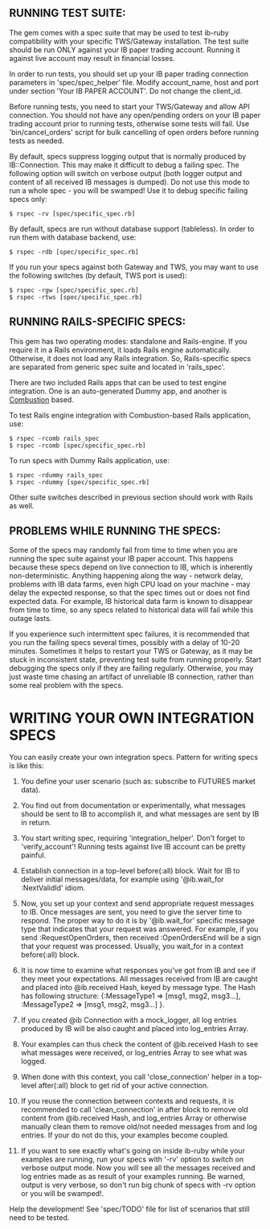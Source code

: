 ## RUNNING TEST SUITE:

The gem comes with a spec suite that may be used to test ib-ruby compatibility
with your specific TWS/Gateway installation. The test suite should be run ONLY
against your IB paper trading account. Running it against live account may result
in financial losses.

In order to run tests, you should set up your IB paper trading connection parameters
in 'spec/spec_helper' file. Modify account_name, host and port under section
'Your IB PAPER ACCOUNT'. Do not change the client_id.

Before running tests, you need to start your TWS/Gateway and allow API connection.
You should not have any open/pending orders on your IB paper trading account prior
to running tests, otherwise some tests will fail. Use 'bin/cancel_orders' script for
bulk cancelling of open orders before running tests as needed.

By default, specs suppress logging output that is normally produced by IB::Connection.
This may make it difficult to debug a failing spec. The following option will switch on verbose
output (both logger output and content of all received IB messages is dumped). Do not use
this mode to run a whole spec - you will be swamped! Use it to debug specific failing specs
only:

    $ rspec -rv [spec/specific_spec.rb]

By default, specs are run without database support (tableless). In order to run them
with database backend, use:

    $ rspec -rdb [spec/specific_spec.rb]

If you run your specs against both Gateway and TWS, you may want to use the following
switches (by default, TWS port is used):

    $ rspec -rgw [spec/specific_spec.rb]
    $ rspec -rtws [spec/specific_spec.rb]

## RUNNING RAILS-SPECIFIC SPECS:

This gem has two operating modes: standalone and Rails-engine. If you require it in a
Rails environment, it loads Rails engine automatically. Otherwise, it does not load any
Rails integration. So, Rails-specific specs are separated from generic spec suite and
located in 'rails_spec'. 

There are two included Rails apps that can be used to test engine integration. One is
an auto-generated Dummy app, and another is [Combustion](https://github.com/freelancing-god/combustion) based.

To test Rails engine integration with Combustion-based Rails application, use:

    $ rspec -rcomb rails_spec
    $ rspec -rcomb [spec/specific_spec.rb]

To run specs with Dummy Rails application, use:

    $ rspec -rdummy rails_spec
    $ rspec -rdummy [spec/specific_spec.rb]

Other suite switches described in previous section should work with Rails as well.    

## PROBLEMS WHILE RUNNING THE SPECS:

Some of the specs may randomly fail from time to time when you are running the spec suite 
against your IB paper account. This happens because these specs depend on live connection
to IB, which is inherently non-deterministic. Anything happening along the way - network
delay, problems with IB data farms, even high CPU load on your machine - may delay the
expected response, so that the spec times out or does not find expected data. For example,
IB historical data farm is known to disappear from time to time, so any specs related to
historical data will fail while this outage lasts. 

If you experience such intermittent spec failures, it is recommended that you run the 
failing specs several times, possibly with a delay of 10-20 minutes. Sometimes it helps
to restart your TWS or Gateway, as it may be stuck in inconsistent state, preventing
test suite from running properly. Start debugging the specs only if they are failing 
regularly. Otherwise, you may just waste time chasing an artifact of unreliable IB 
connection, rather than some real problem with the specs.   

# WRITING YOUR OWN INTEGRATION SPECS

You can easily create your own integration specs. Pattern for writing specs is like this:

1. You define your user scenario (such as: subscribe to FUTURES market data).

2. You find out from documentation or experimentally, what messages should be sent to
   IB to accomplish it, and what messages are sent by IB in return.

3. You start writing spec, requiring 'integration_helper'. Don't forget to
   'verify_account'! Running tests against live IB account can be pretty painful.

4. Establish connection in a top-level before(:all) block. Wait for IB to deliver
   initial messages/data, for example using '@ib.wait_for :NextValidId' idiom.

5. Now, you set up your context and send appropriate request messages to IB. Once
   messages are sent, you need to give the server time to respond. The proper way
   to do it is by '@ib.wait_for' specific message type that indicates that your
   request was answered. For example, if you send :RequestOpenOrders, then received
   :OpenOrdersEnd will be a sign that your request was processed. Usually, you
   wait_for in a context before(:all) block.

6. It is now time to examine what responses you've got from IB and see if they meet
   your expectations. All messages received from IB are caught and placed into
   @ib.received Hash, keyed by message type. The Hash has following structure:
   {:MessageType1 => [msg1, msg2, msg3...], :MessageType2 => [msg1, msg2, msg3...] }.

7. If you created @ib Connection with a mock_logger, all log entries produced by IB
   will be also caught and placed into log_entries Array.

8. Your examples can thus check the content of @ib.received Hash to see what messages
   were received, or log_entries Array to see what was logged.

9. When done with this context, you call 'close_connection' helper in a top-level
   after(:all) block to get rid of your active connection.

10. If you reuse the connection between contexts and requests, it is recommended to
   call 'clean_connection' in after block to remove old content from @ib.received Hash,
   and log_entries Array or otherwise manually clean them to remove old/not needed
   messages from and log entries. If your do not do this, your examples become coupled.

11. If you want to see exactly what's going on inside ib-ruby while your examples are
    running, run your specs with '-rv' option to switch on verbose output mode.
    Now you will see all the messages received and log entries made as as result of
    your examples running. Be warned, output is very verbose, so don't run big chunk of
    specs with -rv option or you will be swamped!.

Help the development!
See 'spec/TODO' file for list of scenarios that still need to be tested.
